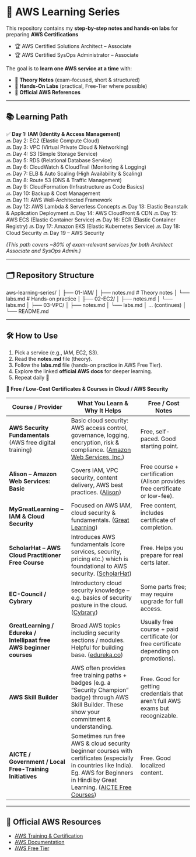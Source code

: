 # 🚀 AWS Learning Series

This repository contains my **step-by-step notes and hands-on labs** for preparing **AWS Certifications**  
- 🏆 AWS Certified Solutions Architect – Associate  
- 🏆 AWS Certified SysOps Administrator – Associate  

The goal is to **learn one AWS service at a time** with:  
- 📘 **Theory Notes** (exam-focused, short & structured)  
- 🧪 **Hands-On Labs** (practical, Free-Tier where possible)  
- 🔗 **Official AWS References**  

---

## 📚 Learning Path

✅ **Day 1: IAM (Identity & Access Management)**  
🔜 Day 2: EC2 (Elastic Compute Cloud)  
🔜 Day 3: VPC (Virtual Private Cloud & Networking)  
🔜 Day 4: S3 (Simple Storage Service)  
🔜 Day 5: RDS (Relational Database Service)  
🔜 Day 6: CloudWatch & CloudTrail (Monitoring & Logging)  
🔜 Day 7: ELB & Auto Scaling (High Availability & Scaling)  
🔜 Day 8: Route 53 (DNS & Traffic Management)  
🔜 Day 9: CloudFormation (Infrastructure as Code Basics)  
🔜 Day 10: Backup & Cost Management  
🔜 Day 11: AWS Well-Architected Framework  
🔜 Day 12: AWS Lambda & Serverless Concepts
🔜 Day 13: Elastic Beanstalk & Application Deployment
🔜 Day 14: AWS CloudFront & CDN
🔜 Day 15: AWS ECS (Elastic Container Service)
🔜 Day 16: ECR (Elastic Container Registry)
🔜 Day 17: Amazon EKS (Elastic Kubernetes Service)
🔜 Day 18: Cloud Security
🔜 Day 19 – AWS Security

*(This path covers ~80% of exam-relevant services for both Architect Associate and SysOps Admin.)*

---

## 🗂 Repository Structure

aws-learning-series/
│
├── 01-IAM/
│ ├── notes.md # Theory notes
│ └── labs.md # Hands-on practice
│
├── 02-EC2/
│ ├── notes.md
│ └── labs.md
│
├── 03-VPC/
│ ├── notes.md
│ └── labs.md
│
... (continues)
│
└── README.md


---

## 🛠 How to Use
1. Pick a service (e.g., IAM, EC2, S3).  
2. Read the **notes.md** file (theory).  
3. Follow the **labs.md** file (hands-on practice in AWS Free Tier).  
4. Explore the linked **official AWS docs** for deeper learning.  
5. Repeat daily 🚀  

**🎯 Free / Low-Cost Certificates & Courses in Cloud / AWS Security**

| Course / Provider                                                   | What You Learn & Why It Helps                                                                                                                                                                | Free / Cost Notes                                                                     |
| ------------------------------------------------------------------- | -------------------------------------------------------------------------------------------------------------------------------------------------------------------------------------------- | ------------------------------------------------------------------------------------- |
| **AWS Security Fundamentals** (AWS free digital training)           | Basic cloud security: AWS access control, governance, logging, encryption, risk & compliance. ([Amazon Web Services, Inc.][1])                                                               | Free, self-paced. Good starting point.                                                |
| **Alison – Amazon Web Services: Basic**                             | Covers IAM, VPC security, content delivery, AWS best practices. ([Alison][2])                                                                                                                | Free course + certification (Alison provides free certificate or low-fee).            |
| **MyGreatLearning – IAM & Cloud Security**                          | Focused on AWS IAM, cloud security & fundamentals. ([Great Learning][3])                                                                                                                     | Free content, includes certificate of completion.                                     |
| **ScholarHat – AWS Cloud Practitioner Free Course**                 | Introduces AWS fundamentals (core services, security, pricing etc.) which is foundational to AWS security. ([ScholarHat][4])                                                                 | Free. Helps you prepare for real certs later.                                         |
| **EC-Council / Cybrary**                                            | Introductory cloud security knowledge – e.g. basics of security posture in the cloud. ([Cybrary][5])                                                                                         | Some parts free; may require upgrade for full access.                                 |
| **GreatLearning / Edureka / Intellipaat free AWS beginner courses** | Broad AWS topics including security sections / modules. Helpful for building base. ([edureka.co][6])                                                                                         | Usually free course + paid certificate (or free certificate depending on promotions). |
| **AWS Skill Builder**                                               | AWS often provides free training paths + badges (e.g. a “Security Champion” badge) through AWS Skill Builder. These show your commitment & understanding.                                    | Free. Good for getting credentials that aren’t full AWS exams but recognizable.       |
| **AICTE / Government / Local Free-Training Initiatives**            | Sometimes run free AWS & cloud security beginner courses with certificates (especially in countries like India). Eg. AWS for Beginners in Hindi by Great Learning. ([AICTE Free Courses][7]) | Free. Good localized content.                                                         |

[1]: https://aws.amazon.com/about-aws/whats-new/2016/06/learn-aws-security-fundamentals-with-free-and-online-training/?utm_source=chatgpt.com "Learn AWS Security Fundamentals with Free and Online Training - AWS"
[2]: https://alison.com/course/amazon-web-services-basic?utm_source=chatgpt.com "Amazon Web Services: Basic | Free Online Course | Alison"
[3]: https://www.mygreatlearning.com/academy/learn-for-free/courses/iam-cloud-security?utm_source=chatgpt.com "AWS IAM Cloud Security Free Online Course - Great Learning"
[4]: https://www.scholarhat.com/free-course/aws-cloud-practitioner-course?utm_source=chatgpt.com "Free AWS Cloud Practitioner Online Course [with Certificate]"
[5]: https://www.cybrary.it/course/ccsk?utm_source=chatgpt.com "FREE Certificate of Cloud Security Knowledge (CCSK) Online Certification Training Course | Cybrary"
[6]: https://www.edureka.co/free-course/learn-aws-basics-online?utm_source=chatgpt.com "AWS FREE Course for Beginners with Certification | Edureka"
[7]: https://free.aicte-india.org/AWS-for-Beginners-in-Hindi.php?utm_source=chatgpt.com "AICTE Free Courses"


---

## 🔗 Official AWS Resources
- [AWS Training & Certification](https://aws.amazon.com/training/)  
- [AWS Documentation](https://docs.aws.amazon.com/)  
- [AWS Free Tier](https://aws.amazon.com/free/)  
